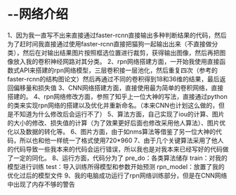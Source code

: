 
# --网络介绍
1、因为我一直写不出来直接通过faster-rcnn直接输出多种判断结果的代码，然后为了赶时间我直接通过使用faster-rcnn直接把猫狗一起输出出来（不直接做分类），然后在对输出结果图片按照框选位置进行裁剪，获得输出图像，然后再把图像放入我的卷积神经网路对其分类。
2、rpn网络搭建方面，一开始我使用直接函数式API来搭建的rpn网络模型，三层卷积接一层池化，然后重复四次（参考的faster-rcnn的结构图论文）然后再通过不同的卷积得到18和36维的结果，最后返回偏移量和损失值
3、CNN网络搭建方面，直接使用最为简单的卷积网络，直接搭建的。
4、rpn网络修改方面，参照了知乎上一位大神的写法，直接通过python的类来实现rpn网络的搭建以及优化并重新命名。（本来CNN也计划这么做的，但是不知道为什么修改后会运行不了）
5、算法方面，自己实现了iou的计算、图片的大小的修改、损失值的计算（为了效果更好后面也修改采用他人算法）、图片优化以及数据的转化等。
6、图片方面，由于如nms算法等借鉴了另一位大神的代码，所以也和他一样统一了格式使用720*960
7、由于几个关键算法采用了他人的代码导致一些我本来的代码会运行错误，所以我也是对我本来已经写好的代码做了一定的同化。
8、运行方面，代码分为了 pre_do：各类算法储存 train：对我的模型进行训练 test：导入训练所得模型和参数开始预测 rpn_model：放置了我的优化过后的模型文件
9、我的电脑成功运行了rpn网络训练部分，但是在CNN网络中出现了内存不够的警告
